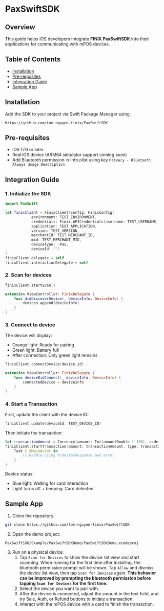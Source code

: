 # PaxSwiftSDK

## Overview
This guide helps iOS developers integrate **FINIX PaxSwiftSDK** into their applications for communicating with mPOS devices.

## Table of Contents
- [Installation](#installation)
- [Pre-requisites](#prerequisites)
- [Integration Guide](#integration-guide)
- [Sample App](#sample-app)

## Installation
Add the SDK to your project via Swift Package Manager using:
```
https://github.com/tom-nguyen-finix/PaxSwiftSDK
```

## Pre-requisites
- iOS 17.6 or later
- Real iOS device (ARM64 simulator support coming soon)
- Add Bluetooth permission in Info.plist using key `Privacy - Bluetooth Always Usage Description`

## Integration Guide
### 1. Initialize the SDK
```swift
import PaxSwift

let finixClient = FinixClient(config: FinixConfig(
            environment: TEST_ENVIRONMENT,
            credentials: Finix.APICredentials(username: TEST_USERNAME, password: TEST_PASSWORD),
            application: TEST_APPLICATION,
            version: TEST_VERSION,
            merchantId: TEST_MERCHANT_ID,
            mid: TEST_MERCHANT_MID,
            deviceType: .Pax,
            deviceId: "")
)
finixClient.delegate = self
finixClient.interactionDelegate = self
```

### 2. Scan for devices
```swift
finixClient.startScan()

extension ViewController: FinixDelegate {
    func didDiscoverDevice(_ deviceInfo: DeviceInfo) {
        devices.append(deviceInfo)
    }
}
```

### 3. Connect to device
The device will display:
- Orange light: Ready for pairing
- Green light: Battery full
- After connection: Only green light remains
```swift
finixClient.connectDevice(device.id)

extension ViewController: FinixDelegate {
    func deviceDidConnect(_ deviceInfo: DeviceInfo) {
        connectedDevice = deviceInfo
    }
}
```

### 4. Start a Transaction
First, update the client with the device ID:
```swift
finixClient.update(deviceId: TEST_DEVICE_ID)
```
Then initiate the transaction:
```swift
let transactionAmount = Currency(amount: Int(amountDouble * 100), code: .USD)
finixClient.startTransaction(amount: transactionAmount, type: transactionType) { transferResponse, error in
    Task { @MainActor in
        // Handle using transferResponse and error
    }
}
```
Device status:
- Blue light: Waiting for card interaction
- Light turns off + beeping: Card detected

## Sample App
1. Clone the repository:
```bash
git clone https://github.com/tom-nguyen-finix/PaxSwiftSDK
```
2. Open the demo project:
```
PaxSwiftSDK/Example/PaxSwiftSDKDemo/PaxSwiftSDKDemo.xcodeproj
```
3. Run on a physical device:
    1. Tap `Scan for Devices` to show the device list view and start scanning.
     When running for the first time after installing, the bluetooth permission prompt will be shown.
     Tap `Allow` and dismiss the device list view, then tap `Scan for Devices` again.
     **This behavior can be improved by prompting the bluetooth permission before tapping `Scan for Devices`
     for the first time.**
    2. Select the device you want to pair with.
    3. After the device is connected, adjust the amount in the text field, and try Sale, Auth, or Refund buttons
       to initiate a transaction.
    4. Interact with the mPOS device with a card to finish the transaction.
